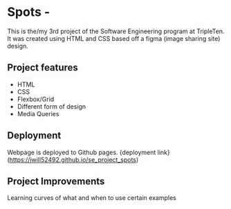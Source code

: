 # Spots -

This is the/my 3rd project of the Software Engineering program at TripleTen. It was created using HTML and CSS based off a figma (image sharing site) design.

## Project features

- HTML
- CSS
- Flexbox/Grid
- Different form of design
- Media Queries


## Deployment

Webpage is deployed to Github pages.
{deployment link} (https://jwill52492.github.io/se_project_spots)

## Project Improvements

Learning curves of what and when to use certain examples
